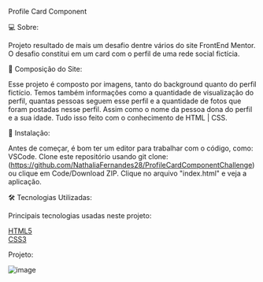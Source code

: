 Profile Card Component 

💻 Sobre:

Projeto resultado de mais um desafio dentre vários do site FrontEnd Mentor. 
O desafio constitui em um card com o perfil de uma rede social fictícia. 

📝 Composição do Site:

Esse projeto é composto por imagens, tanto do background quanto do perfil fictício. 
Temos também informações como a quantidade de visualização do perfil, quantas pessoas seguem esse perfil
e a quantidade de fotos que foram postadas nesse perfil. Assim como o nome da pessoa dona do perfil e a sua idade. 
Tudo isso feito com o conhecimento de HTML | CSS. 

🏁 Instalação:

Antes de começar, é bom ter um editor para trabalhar com o código, como: VSCode. 
Clone este repositório usando git clone:(https://github.com/NathaliaFernandes28/ProfileCardComponentChallenge) ou clique em Code/Download ZIP.
Clique no arquivo "index.html" e veja a aplicação.

🛠️ Tecnologias Utilizadas: 

Principais tecnologias usadas neste projeto: 

[HTML5](https://developer.mozilla.org/pt-BR/docs/Web/HTML)
<br>
[CSS3](https://developer.mozilla.org/pt-BR/docs/Web/CSS)
<br>

Projeto: 


![image](https://github.com/NathaliaFernandes28/ProfileCardComponentChallenge/assets/88513545/854a325e-d118-4aa2-89a3-d4ab260c0dac)
